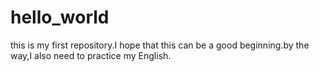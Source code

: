 # hello_world
this is my first repository.I hope that this can be a good beginning.by the way,I also need to practice my English.
